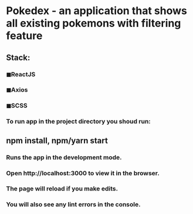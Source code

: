 # Pokedex - an application that shows all existing pokemons with filtering feature 

## Stack:

### ◼ReactJS

### ◼Axios

### ◼SCSS

### To run app in the project directory you shoud run: 

## npm install, npm/yarn start

### Runs the app in the development mode.
### Open http://localhost:3000 to view it in the browser.

### The page will reload if you make edits.
### You will also see any lint errors in the console.
